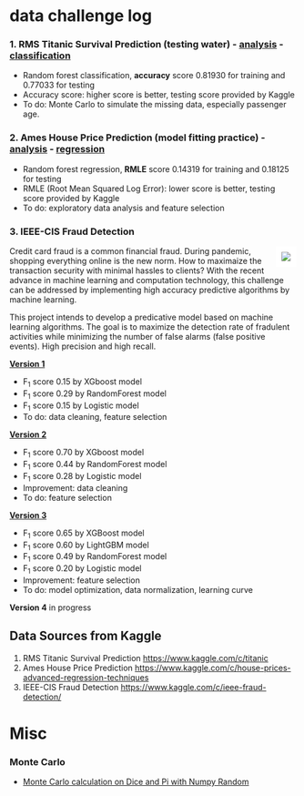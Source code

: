 # data challenge log
### 1. RMS Titanic Survival Prediction (testing water) - [analysis](https://github.com/er1czz/kaggle/blob/master/Titanic_analysis.ipynb) - [classification](https://github.com/er1czz/kaggle/blob/master/Titanic_classifier.ipynb)
- Random forest classification, **accuracy** score 0.81930 for training and 0.77033 for testing
- Accuracy score: higher score is better, testing score provided by Kaggle
- To do: Monte Carlo to simulate the missing data, especially passenger age.
### 2. Ames House Price Prediction (model fitting practice) - [analysis](https://github.com/er1czz/kaggle/blob/master/House_prices_analysis.ipynb) - [regression](https://github.com/er1czz/kaggle/blob/master/House_prices_regression.ipynb)
- Random forest regression, **RMLE** score 0.14319 for training and 0.18125 for testing 
- RMLE (Root Mean Squared Log Error): lower score is better, testing score provided by Kaggle
- To do: exploratory data analysis and feature selection
### 3. IEEE-CIS Fraud Detection
<img src="https://github.com/er1czz/kaggle/blob/master/unsplash_transaction.JPG?raw=true" align = "right" style = "border:10px solid white">  

Credit card fraud is a common financial fraud. During pandemic, shopping everything online is the new norm. How to maximaize the transaction security with minimal hassles to clients? With the recent advance in machine learning and computation technology, this challenge can be addressed by implementing high accuracy predictive algorithms by machine learning.       

This project intends to develop a predicative model based on machine learning algorithms. The goal is to maximize the detection rate of fradulent activities while minimizing the number of false alarms (false positive events). High precision and high recall.

[<b>Version 1</b>](https://github.com/er1czz/kaggle/blob/master/Fraud_Detection_fullset.ipynb)   
- F<sub>1</sub> score 0.15 by XGboost model 
- F<sub>1</sub> score 0.29 by RandomForest model 
- F<sub>1</sub> score 0.15 by Logistic model 
- To do: data cleaning, feature selection 

[<b>Version 2</b>](https://github.com/er1czz/kaggle/blob/master/Fraud_Detection_fullset_2.ipynb)
- F<sub>1</sub> score 0.70 by XGboost model 
- F<sub>1</sub> score 0.44 by RandomForest model 
- F<sub>1</sub> score 0.28 by Logistic model 
- Improvement: data cleaning
- To do: feature selection

[<b>Version 3</b>](https://github.com/er1czz/kaggle/blob/master/Fraud_Detection_fullset_3.ipynb)   
- F<sub>1</sub> score 0.65 by XGBoost model
- F<sub>1</sub> score 0.60 by LightGBM model
- F<sub>1</sub> score 0.49 by RandomForest model 
- F<sub>1</sub> score 0.20 by Logistic model 
- Improvement: feature selection
- To do: model optimization, data normalization, learning curve

<b> Version 4</b> in progress

## Data Sources from Kaggle  
1. RMS Titanic Survival Prediction  https://www.kaggle.com/c/titanic  
2. Ames House Price Prediction https://www.kaggle.com/c/house-prices-advanced-regression-techniques  
3. IEEE-CIS Fraud Detection https://www.kaggle.com/c/ieee-fraud-detection/  

# Misc
### Monte Carlo
- [Monte Carlo calculation on Dice and Pi with Numpy Random](https://github.com/er1czz/kaggle/blob/master/Monte%20Carlo's%20Dice%20and%20Pi.ipynb)
